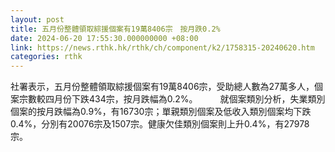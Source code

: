 ```yaml
---
layout: post
title: 五月份整體領取綜援個案有19萬8406宗　按月跌0.2%
date: 2024-06-20 17:55:30.000000000 +08:00
link: https://news.rthk.hk/rthk/ch/component/k2/1758315-20240620.htm
categories: rthk
---
```


社署表示，五月份整體領取綜援個案有19萬8406宗，受助總人數為27萬多人，個案宗數較四月份下跌434宗，按月跌幅為0.2%。
　　 
就個案類別分析，失業類別個案的按月跌幅為0.9%，有16730宗；單親類別個案及低收入類別個案均下跌0.4%，分別有20076宗及1507宗。健康欠佳類別個案則上升0.4%，有27978宗。
